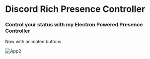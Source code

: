 # Discord Rich Presence Controller

### Control your status with my Electron Powered Presence Controller
Now with animated buttons.

![App2](https://i.andrew-is.online/i/2fjn7.gif)